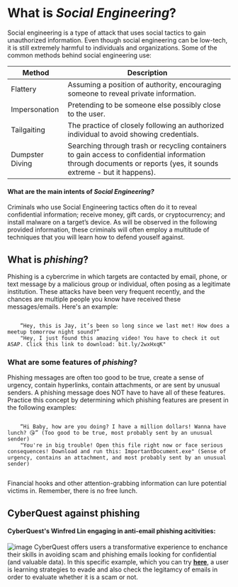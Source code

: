 # **What is *Social Engineering*?**
Social engineering is a type of attack that uses social tactics to gain unauthorized information. Even though social engineering can be low-tech, it is still extremely harmful to individuals and organizations. Some of the common methods behind social engineering use:

| Method | Description |
| ----------- | ----------- |
| Flattery |  Assuming a position of authority, encouraging someone to reveal private information. |
| Impersonation | Pretending to be someone else possibly close to the user. |
| Tailgaiting | The practice of closely following an authorized individual to avoid showing credentials. |
| Dumpster Diving | Searching through trash or recycling containers to gain access to confidential information through documents or reports (yes, it sounds extreme - but it happens). |


#### **What are the main intents of *Social Engineering?***
Criminals who use Social Engineering tactics often do it to reveal confidential information; receive money, gift cards, or cryptocurrency; and install malware on a target’s device. As will be observed in the following provided information, these criminals will often employ a multitude of techniques that you will learn how to defend youself against. 


## **What is *phishing*?**
Phishing is a cybercrime in which targets are contacted by email, phone, or text message by a malicious group or individual, often posing as a legitimate institution. These attacks have been very frequent recently, and the chances are multiple people you know have received these messages/emails. Here's an example: <br />

<Code language = "javascript">
    “Hey, this is Jay, it’s been so long since we last met! How does a meetup tomorrow night sound?”
    "Hey, I just found this amazing video! You have to check it out ASAP. Click this link to download: bit.ly/2wxHxqK"
</Code>

### **What are some features of *phishing*?**
Phishing messages are often too good to be true, create a sense of urgency, contain hyperlinks, contain attachments, or are sent by unusual senders. A phishing message does NOT have to have all of these features. Practice this concept by determining which phishing features are present in the following examples: 

<Code language = "javascript">
    “Hi Baby, how are you doing? I have a million dollars! Wanna have lunch? 😘” (Too good to be true, most probably sent by an unusual sender)
    "You're in big trouble! Open this file right now or face serious consequences! Download and run this: ImportantDocument.exe" (Sense of urgency, contains an attachment, and most probably sent by an unusual sender)

</Code>

Financial hooks and other attention-grabbing information can lure potential victims in. Remember, there is no free lunch.

## **CyberQuest against phishing**

#### CyberQuest's Winfred Lin engaging in anti-email phishing acitivities:
![image](/src/assets/cyberquest_1.png)
CyberQuest offers users a transformative experience to enchance their skills in avoiding scam and phishing emails looking for confidential (and valuable data). In this specific example, which you can try **[here](https://website-name.com)**, a user is learning strategies to evade and also check the legitamcy of emails in order to evaluate whether it is a scam or not.